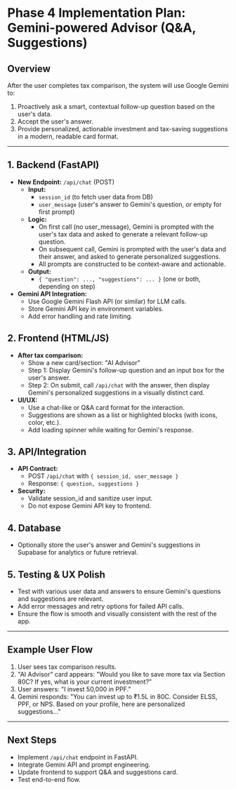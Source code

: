 # Phase 4 Implementation Plan: Gemini-powered Advisor (Q&A, Suggestions)

## Overview
After the user completes tax comparison, the system will use Google Gemini to:
1. Proactively ask a smart, contextual follow-up question based on the user's data.
2. Accept the user's answer.
3. Provide personalized, actionable investment and tax-saving suggestions in a modern, readable card format.

---

## 1. Backend (FastAPI)
- **New Endpoint:** `/api/chat` (POST)
  - **Input:**
    - `session_id` (to fetch user data from DB)
    - `user_message` (user's answer to Gemini's question, or empty for first prompt)
  - **Logic:**
    - On first call (no user_message), Gemini is prompted with the user's tax data and asked to generate a relevant follow-up question.
    - On subsequent call, Gemini is prompted with the user's data and their answer, and asked to generate personalized suggestions.
    - All prompts are constructed to be context-aware and actionable.
  - **Output:**
    - `{ "question": ..., "suggestions": ... }` (one or both, depending on step)
- **Gemini API Integration:**
  - Use Google Gemini Flash API (or similar) for LLM calls.
  - Store Gemini API key in environment variables.
  - Add error handling and rate limiting.

## 2. Frontend (HTML/JS)
- **After tax comparison:**
  - Show a new card/section: "AI Advisor"
  - Step 1: Display Gemini's follow-up question and an input box for the user's answer.
  - Step 2: On submit, call `/api/chat` with the answer, then display Gemini's personalized suggestions in a visually distinct card.
- **UI/UX:**
  - Use a chat-like or Q&A card format for the interaction.
  - Suggestions are shown as a list or highlighted blocks (with icons, color, etc.).
  - Add loading spinner while waiting for Gemini's response.

## 3. API/Integration
- **API Contract:**
  - POST `/api/chat` with `{ session_id, user_message }`
  - Response: `{ question, suggestions }`
- **Security:**
  - Validate session_id and sanitize user input.
  - Do not expose Gemini API key to frontend.

## 4. Database
- Optionally store the user's answer and Gemini's suggestions in Supabase for analytics or future retrieval.

## 5. Testing & UX Polish
- Test with various user data and answers to ensure Gemini's questions and suggestions are relevant.
- Add error messages and retry options for failed API calls.
- Ensure the flow is smooth and visually consistent with the rest of the app.

---

## Example User Flow
1. User sees tax comparison results.
2. "AI Advisor" card appears: "Would you like to save more tax via Section 80C? If yes, what is your current investment?"
3. User answers: "I invest 50,000 in PPF."
4. Gemini responds: "You can invest up to ₹1.5L in 80C. Consider ELSS, PPF, or NPS. Based on your profile, here are personalized suggestions..."

---

## Next Steps
- Implement `/api/chat` endpoint in FastAPI.
- Integrate Gemini API and prompt engineering.
- Update frontend to support Q&A and suggestions card.
- Test end-to-end flow. 